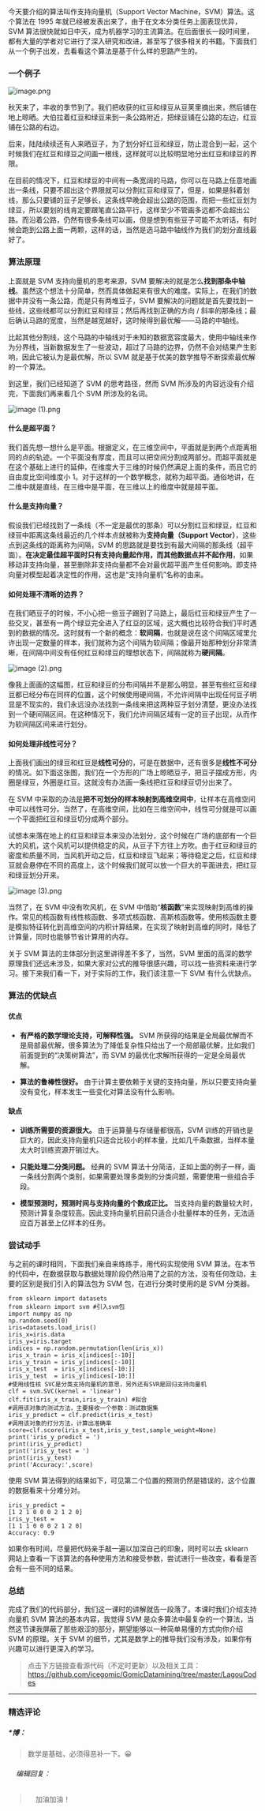 <p data-nodeid="33842" class="">今天要介绍的算法叫作支持向量机（Support&nbsp;Vector&nbsp;Machine，SVM）算法。这个算法在 1995 年就已经被发表出来了，由于在文本分类任务上面表现优异，SVM 算法很快就如日中天，成为机器学习的主流算法。在后面很长一段时间里，都有大量的学者对它进行了深入研究和改进，甚至写了很多相关的书籍。下面我们从一个例子出发，去看看这个算法是基于什么样的思路产生的。</p>


<h3 data-nodeid="34504">一个例子</h3>
<p data-nodeid="34505" class=""><img src="https://s0.lgstatic.com/i/image/M00/4C/41/CgqCHl9XSMiAZDd8AAEVl0CNP9g046.png" alt="image.png" data-nodeid="34509"></p>


<p data-nodeid="33339">秋天来了，丰收的季节到了。我们把收获的红豆和绿豆从豆荚里摘出来，然后铺在地上晾晒。大伯拉着红豆和绿豆来到一条公路附近，把绿豆铺在公路的左边，红豆铺在公路的右边。</p>
<p data-nodeid="33340">后来，陆陆续续还有人来晒豆子，为了划分好红豆和绿豆，防止混合到一起，这个时候我们在红豆和绿豆之间画一根线，这样就可以比较明显地分出红豆和绿豆的界限。</p>
<p data-nodeid="33341">在目前的情况下，红豆和绿豆的中间有一条宽阔的马路，你可以在马路上任意地画出一条线，只要不超出这个界限就可以分割红豆和绿豆了，但是，如果是斜着划线，那么只要铺的豆子足够长，这条线早晚会超出公路的范围，而把一些红豆划为绿豆，所以要划的线肯定要跟笔直公路平行，这样至少不管画多远都不会超出公路。而沿着公路，仍然有很多条线可以画，但是想到有些豆子可能不太听话，有时候会跑到公路上面一两颗，这样的话，当然是选马路中轴线作为我们的划分直线最好了。</p>
<h3 data-nodeid="33342">算法原理</h3>
<p data-nodeid="33343">上面就是 SVM 支持向量机的思考来源，SVM 要解决的就是怎么<strong data-nodeid="33403">找到那条中轴线</strong>。虽然这个想法十分简单，然而具体做起来有很大的难度。实际上，在我们的数据中并没有一条公路，而是只有两堆豆子，SVM 要解决的问题就是首先要找到一些线，这些线都可以分割红豆和绿豆；然后再找到正确的方向 / 斜率的那条线；最后确认马路的宽度，当然是越宽越好，这时候得到最优解——马路的中轴线。</p>
<p data-nodeid="33344">比起其他分割线，这个马路的中轴线对于未知的数据宽容度最大，使用中轴线来作为分界线，当新数据发生了一些波动，超过了马路的边界，仍然不会对结果产生影响，因此它被认为是最优解，所以 SVM 就是基于优美的数学推导不断探索最优解的一个算法。</p>
<p data-nodeid="35170">到这里，我们已经知道了 SVM 的思考路径，然而 SVM 所涉及的内容远没有介绍完，下面我们再来看几个 SVM 所涉及的名词。</p>
<p data-nodeid="35171" class=""><img src="https://s0.lgstatic.com/i/image/M00/4C/36/Ciqc1F9XSNGAP-PpAAD-k_NZe4Y821.png" alt="image (1).png" data-nodeid="35179"></p>


<h4 data-nodeid="33347">什么是超平面？</h4>
<p data-nodeid="33348">我们首先想一想什么是平面。根据定义，在三维空间中，平面就是到两个点距离相同的点的轨迹。一个平面没有厚度，而且可以把空间分割成两部分。而超平面就是在这个基础上进行的延伸，在维度大于三维的时候仍然满足上面的条件，而且它的自由度比空间维度小 1。对于这样的一个数学概念，就称为超平面。通俗地讲，在二维中就是直线，在三维中是平面，在三维以上的维度中就是超平面。</p>
<h4 data-nodeid="33349">什么是支持向量？</h4>
<p data-nodeid="33350">假设我们已经找到了一条线（不一定是最优的那条）可以分割红豆和绿豆，红豆和绿豆中距离这条线最近的几个样本点就被称为<strong data-nodeid="33421">支持向量（Support&nbsp;Vector）</strong>，这些点到这条线的距离称为间隔，SVM 的思路就是要找到有最大间隔的那条线（超平面）。<strong data-nodeid="33422">在决定最佳超平面时只有支持向量起作用，而其他数据点并不起作用</strong>，如果移动非支持向量，甚至删除非支持向量都不会对最优超平面产生任何影响。即支持向量对模型起着决定性的作用，这也是“支持向量机”名称的由来。</p>
<h4 data-nodeid="33351">如何处理不清晰的边界？</h4>
<p data-nodeid="36894">在我们晒豆子的时候，不小心把一些豆子踢到了马路上，最后红豆和绿豆产生了一些交叉，甚至有一两个绿豆完全进入了红豆的区域，这大概也比较符合我们平时遇到的数据的情况。这时就有一个新的概念：<strong data-nodeid="36905">软间隔</strong>，也就是说在这个间隔区域里允许出现一定数量的样本，我们就称为这个间隔为软间隔；像最开始那种划分非常清晰，在间隔中间没有任何红豆和绿豆的理想状态下，间隔就称为<strong data-nodeid="36906">硬间隔</strong>。</p>
<p data-nodeid="36895" class=""><img src="https://s0.lgstatic.com/i/image/M00/4C/36/Ciqc1F9XSO2AB0L9AAAVTngY0SM132.png" alt="image (2).png" data-nodeid="36913"></p>





<p data-nodeid="33354" class="">像我上面画的这幅图，红豆和绿豆的分布间隔并不是那么明显，甚至有些红豆和绿豆都已经分布在同样的位置，这个时候使用硬间隔，不允许间隔中出现任何豆子明显是不现实的，我们永远没办法找到一条线来把这两种豆子划分清楚，更没办法找到一个硬间隔区间。在这种情况下，我们允许间隔区域有一定的豆子出现，从而作为软间隔区间来进行划分。</p>
<h4 data-nodeid="33355">如何处理非线性可分？</h4>
<p data-nodeid="33356">上面我们画出的绿豆和红豆是<strong data-nodeid="33449">线性可分</strong>的，可是在数据中，还有很多是<strong data-nodeid="33450">线性不可分</strong>的情况。如下面这张图，我们在一个方形的广场上晾晒豆子，把豆子摆成方形，内圈是绿豆，外圈是红豆。这就没有办法画一条线把红豆和绿豆切分出来了。</p>
<p data-nodeid="33357">在 SVM 中采取的办法是<strong data-nodeid="33456">把不可划分的样本映射到高维空间中</strong>，让样本在高维空间中可以线性可分。当然了，在高维空间，比如在三维空间中，线性可分就是可以画一个平面把红豆和绿豆切分成两个部分。</p>
<p data-nodeid="37606">试想本来落在地上的红豆和绿豆本来没办法划分，这个时候在广场的底部有一个巨大的风机，这个风机可以提供稳定的风，从豆子下方往上方吹。由于红豆和绿豆的密度和质量不同，当风机开动之后，红豆和绿豆飞起来；等待稳定之后，红豆和绿豆就会悬停在不同的高度上，这个时候我们就可以放一个巨大的平面进去，把红豆和绿豆划分开来。</p>
<p data-nodeid="37607" class=""><img src="https://s0.lgstatic.com/i/image/M00/4C/41/CgqCHl9XSPWAOY4zAAAdvku938E565.png" alt="image (3).png" data-nodeid="37615"></p>


<p data-nodeid="33360">当然了，在 SVM 中没有吹风机，在 SVM 中借助“<strong data-nodeid="33466">核函数</strong>”来实现映射到高维的操作。常见的核函数有线性核函数、多项式核函数、高斯核函数等。使用核函数主要是模拟特征转化到高维空间的内积计算结果，在实现了映射到高维的同时，降低了计算量，同时也能够节省计算用的内存。</p>
<p data-nodeid="33361">关于 SVM 算法的主体部分到这里讲得差不多了，当然，SVM 里面的高深的数学原理我们还远未涉及，如果大家对公式的推导很感兴趣，可以找一些资料来进行学习。接下来我们看一下，对于实际的工作，我们该注意一下 SVM 有什么优缺点。</p>
<h3 data-nodeid="33362">算法的优缺点</h3>
<h4 data-nodeid="33363">优点</h4>
<ul data-nodeid="38348">
<li data-nodeid="38349">
<p data-nodeid="38350"><strong data-nodeid="38358">有严格的数学理论支持，可解释性强。</strong> SVM 所获得的结果是全局最优解而不是局部最优解，很多算法为了降低复杂性只给出了一个局部最优解，比如我们前面提到的“决策树算法”，而 SVM 的最优化求解所获得的一定是全局最优解。</p>
</li>
<li data-nodeid="38351">
<p data-nodeid="38352" class=""><strong data-nodeid="38363">算法的鲁棒性很好。</strong> 由于计算主要依赖于关键的支持向量，所以只要支持向量没有变化，样本发生一些变化对算法没有什么影响。</p>
</li>
</ul>
<h4 data-nodeid="38353">缺点</h4>



<ul data-nodeid="39498">
<li data-nodeid="39499">
<p data-nodeid="39500"><strong data-nodeid="39510">训练所需要的资源很大。</strong> 由于运算量与存储量都很高，SVM 训练的开销也是巨大的，因此支持向量机只适合比较小的样本量，比如几千条数据，当样本量太大时训练资源开销过大。</p>
</li>
<li data-nodeid="39501">
<p data-nodeid="39502"><strong data-nodeid="39515">只能处理二分类问题。</strong> 经典的 SVM 算法十分简洁，正如上面的例子一样，画一条线分割两个类别，如果需要处理多类别的分类问题，需要使用一些组合手段。</p>
</li>
<li data-nodeid="39503">
<p data-nodeid="39504" class=""><strong data-nodeid="39520">模型预测时，预测时间与支持向量的个数成正比。</strong> 当支持向量的数量较大时，预测计算复杂度较高。因此支持向量机目前只适合小批量样本的任务，无法适应百万甚至上亿样本的任务。</p>
</li>
</ul>
<h3 data-nodeid="39505">尝试动手</h3>




<p data-nodeid="33378">与之前的课时相同，下面我们亲自来练练手，用代码实现使用 SVM 算法。在本节的代码中，在数据获取与数据处理阶段仍然沿用了之前的方法，没有任何改动，主要的区别是我们引入的算法包为 SVM 包，在进行分类时使用的是 SVM 分类器。</p>
<pre class="lang-python" data-nodeid="33379"><code data-language="python"><span class="hljs-keyword">from</span> sklearn <span class="hljs-keyword">import</span> datasets&nbsp;&nbsp;
<span class="hljs-keyword">from</span> sklearn <span class="hljs-keyword">import</span> svm <span class="hljs-comment">#引入svm包</span>
<span class="hljs-keyword">import</span> numpy <span class="hljs-keyword">as</span> np
np.random.seed(<span class="hljs-number">0</span>)&nbsp;&nbsp;
iris=datasets.load_iris()
iris_x=iris.data&nbsp;&nbsp;
iris_y=iris.target
indices = np.random.permutation(len(iris_x))
iris_x_train = iris_x[indices[:<span class="hljs-number">-10</span>]]
iris_y_train = iris_y[indices[:<span class="hljs-number">-10</span>]]
iris_x_test&nbsp;&nbsp;= iris_x[indices[<span class="hljs-number">-10</span>:]]
iris_y_test&nbsp;&nbsp;= iris_y[indices[<span class="hljs-number">-10</span>:]]
<span class="hljs-comment">#使用线性核&nbsp;SVC是分类支持向量机的意思，另外还有SVR是回归支持向量机</span>
clf = svm.SVC(kernel = <span class="hljs-string">'linear'</span>)
clf.fit(iris_x_train,iris_y_train) <span class="hljs-comment">#拟合</span>
<span class="hljs-comment">#调用该对象的测试方法，主要接收一个参数：测试数据集</span>
iris_y_predict = clf.predict(iris_x_test)
<span class="hljs-comment">#调用该对象的打分方法，计算出准确率</span>
score=clf.score(iris_x_test,iris_y_test,sample_weight=<span class="hljs-literal">None</span>)
print(<span class="hljs-string">'iris_y_predict = '</span>)&nbsp;&nbsp;
print(iris_y_predict)&nbsp;&nbsp;
print(<span class="hljs-string">'iris_y_test = '</span>)
print(iris_y_test)&nbsp;&nbsp;&nbsp;&nbsp;
print(<span class="hljs-string">'Accuracy:'</span>,score)
</code></pre>
<p data-nodeid="33380">使用 SVM 算法得到的结果如下，可见第二个位置的预测仍然是错误的，这个位置的数据看来十分难分对。</p>
<pre class="lang-python" data-nodeid="33381"><code data-language="python">iris_y_predict =
[<span class="hljs-number">1</span> <span class="hljs-number">2</span> <span class="hljs-number">1</span> <span class="hljs-number">0</span> <span class="hljs-number">0</span> <span class="hljs-number">0</span> <span class="hljs-number">2</span> <span class="hljs-number">1</span> <span class="hljs-number">2</span> <span class="hljs-number">0</span>]
iris_y_test =
[<span class="hljs-number">1</span> <span class="hljs-number">1</span> <span class="hljs-number">1</span> <span class="hljs-number">0</span> <span class="hljs-number">0</span> <span class="hljs-number">0</span> <span class="hljs-number">2</span> <span class="hljs-number">1</span> <span class="hljs-number">2</span> <span class="hljs-number">0</span>]
Accuracy: <span class="hljs-number">0.9</span>
</code></pre>
<p data-nodeid="33382">如果你有时间，尽量把代码亲手敲一遍以加深自己的印象，同时可以去 sklearn 网站上查看一下该算法的各种使用方法和接受参数，尝试进行一些改变，看看是否会有一些不同的结果。</p>
<h3 data-nodeid="33383">总结</h3>
<p data-nodeid="39890">完成了我们的代码部分，我们这一课时的讲解就告一段落了。本课时我们介绍支持向量机 SVM 算法的基本内容，我觉得 SVM 是众多算法中最复杂的一个算法，当然这节课我屏蔽了那些艰涩的部分，期望能够以一种简单易懂的方式向你介绍 SVM 的原理。关于 SVM 的细节，尤其是数学上的推导我们没有涉及，如果你有兴趣可以进行更深入的学习。</p>


<blockquote data-nodeid="33386">
<p data-nodeid="33387">点击下方链接查看源代码（不定时更新）以及相关工具：<br>
<a href="https://github.com/icegomic/GomicDatamining/tree/master/LagouCodes" data-nodeid="33503">https://github.com/icegomic/GomicDatamining/tree/master/LagouCodes</a></p>
</blockquote>

---

### 精选评论

##### *博：
> 数学是基础，必须得恶补一下。😀

 ###### &nbsp;&nbsp;&nbsp; 编辑回复：
> &nbsp;&nbsp;&nbsp; 加油加油！

